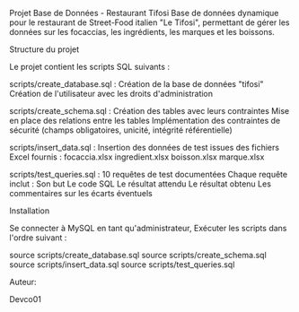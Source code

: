 Projet Base de Données - Restaurant Tifosi
Base de données dynamique pour le restaurant de Street-Food italien "Le Tifosi", permettant de gérer les données sur les focaccias, les ingrédients, les marques et les boissons.

Structure du projet

Le projet contient les scripts SQL suivants :

scripts/create_database.sql :
Création de la base de données "tifosi"
Création de l'utilisateur avec les droits d'administration

scripts/create_schema.sql :
Création des tables avec leurs contraintes
Mise en place des relations entre les tables
Implémentation des contraintes de sécurité (champs obligatoires, unicité, intégrité référentielle)

scripts/insert_data.sql :
Insertion des données de test issues des fichiers Excel fournis :
focaccia.xlsx
ingredient.xlsx
boisson.xlsx
marque.xlsx

scripts/test_queries.sql :
10 requêtes de test documentées
Chaque requête inclut :
Son but
Le code SQL
Le résultat attendu
Le résultat obtenu
Les commentaires sur les écarts éventuels

Installation

Se connecter à MySQL en tant qu'administrateur,
Exécuter les scripts dans l'ordre suivant :

source scripts/create_database.sql
source scripts/create_schema.sql
source scripts/insert_data.sql
source scripts/test_queries.sql

Auteur:

Devco01